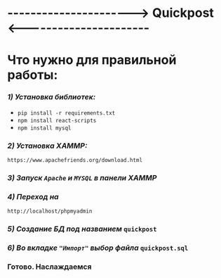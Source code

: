 # ----------------------> Quickpost <----------------------

# **Что нужно для правильной работы:**
### ***1) Установка библиотек:***
- `pip install -r requirements.txt`
- `npm install react-scripts`
- `npm install mysql`

### ***2) Установка XAMMP:***
 `https://www.apachefriends.org/download.html`

### ***3)  Запуск **`Apache`** и **`MYSQL`** в панели XAMMP***

### ***4)   Переход на***
 `http://localhost/phpmyadmin`
### ***5)  Создание БД под названием*** `quickpost`
### ***6)  Во вкладке `"Импорт"` выбор файла*** `quickpost.sql`

### **Готово. Наслаждаемся**





